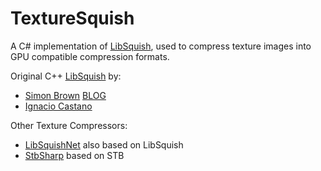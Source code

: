 # TextureSquish
A C# implementation of [LibSquish](https://code.google.com/archive/p/libsquish/), used to compress texture images into GPU compatible compression formats.


Original C++ [LibSquish](https://code.google.com/archive/p/libsquish/) by:

- [Simon Brown](mailto:si@sjbrown.co.uk) [BLOG](http://www.sjbrown.co.uk/2006/01/19/dxt-compression-techniques/)
- [Ignacio Castano](mailto:icastano@nvidia.com)

Other Texture Compressors:

- [LibSquishNet](https://github.com/MaxxWyndham/LibSquishNet) also based on LibSquish
- [StbSharp](https://github.com/rds1983/StbSharp) based on STB

